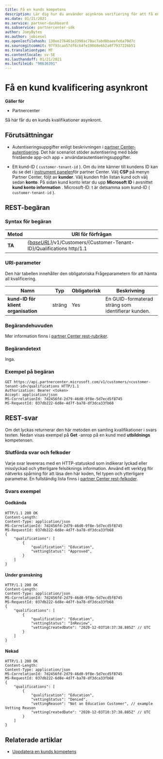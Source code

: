 ```yaml
---
title: Få en kunds kompetens
description: Lär dig hur du använder asynkron verifiering för att få en kund kvalificering via API för partner Center. Partner kan använda detta för att validera utbildnings kunder.
ms.date: 01/21/2021
ms.service: partner-dashboard
ms.subservice: partnercenter-sdk
author: JoeyBytes
ms.author: jobiesel
ms.openlocfilehash: 130ee276461e3390ac78ac7abd8baeefe6a70d7c
ms.sourcegitcommit: 97f93caa57df6c64fe19868e6b2a0f7937226b51
ms.translationtype: MT
ms.contentlocale: sv-SE
ms.lasthandoff: 01/21/2021
ms.locfileid: "98636391"
---
```

# <a name="get-a-customers-qualification-asynchronously"></a>Få en kund kvalificering asynkront

**Gäller för**

- Partnercenter

Så här får du en kunds kvalifikationer asynkront.

## <a name="prerequisites"></a>Förutsättningar

- Autentiseringsuppgifter enligt beskrivningen i [partner Center-autentisering](partner-center-authentication.md). Det här scenariot stöder autentisering med både fristående app-och app + användarautentiseringsuppgifter.

- Ett kund-ID ( `customer-tenant-id` ). Om du inte känner till kundens ID kan du se det i [instrument panelen](https://partner.microsoft.com/dashboard)för partner Center. Välj **CSP** på menyn Partner Center, följt av **kunder**. Välj kunden från listan kund och välj sedan **konto**. På sidan kund konto letar du upp **Microsoft ID** i avsnittet **kund konto information** . Microsoft-ID: t är detsamma som kund-ID ( `customer-tenant-id` ).

## <a name="rest-request"></a>REST-begäran

### <a name="request-syntax"></a>Syntax för begäran

| Metod  | URI för förfrågan                                                                                          |
|---------|------------------------------------------------------------------------------------------------------|
| **TA** | [*{baseURL}*](partner-center-rest-urls.md)/v1/Customers/{Customer-Tenant-ID}/Qualifications http/1.1 |

### <a name="uri-parameter"></a>URI-parameter

Den här tabellen innehåller den obligatoriska Frågeparametern för att hämta all kvalificering.

| Namn               | Typ   | Obligatorisk | Beskrivning                                           |
|--------------------|--------|----------|-------------------------------------------------------|
| **kund-ID för klient organisation** | sträng | Yes      | En GUID-formaterad sträng som identifierar kunden. |

### <a name="request-headers"></a>Begärandehuvuden

Mer information finns i [partner Center rest-rubriker](headers.md).

### <a name="request-body"></a>Begärandetext

Inga.

### <a name="request-example"></a>Exempel på begäran

```http
GET https://api.partnercenter.microsoft.com/v1/customers/<customer-tenant-id>/qualifications HTTP/1.1
Authorization: Bearer <token>
Accept: application/json
MS-CorrelationId: 7d2456fd-2d79-46d0-9f8e-5d7ecd5f8745
MS-RequestId: 037db222-6d8e-4d7f-ba78-df3dca33fb68
```

## <a name="rest-response"></a>REST-svar

Om det lyckas returnerar den här metoden en samling kvalifikationer i svars texten.  Nedan visas exempel på **Get** -anrop på en kund med **utbildnings** kompetensen.

### <a name="response-success-and-error-codes"></a>Slutförda svar och felkoder

Varje svar levereras med en HTTP-statuskod som indikerar lyckad eller misslyckad och ytterligare felsöknings information. Använd ett verktyg för nätverks spårning för att läsa den här koden, fel typen och ytterligare parametrar. En fullständig lista finns i [partner Center rest-felkoder](error-codes.md).

### <a name="response-examples"></a>Svars exempel

#### <a name="approved"></a>Godkända

```http
HTTP/1.1 200 OK
Content-Length:
Content-Type: application/json
MS-CorrelationId: 7d2456fd-2d79-46d0-9f8e-5d7ecd5f8745
MS-RequestId: 037db222-6d8e-4d7f-ba78-df3dca33fb68
{
    "qualifications": [
        {
            "qualification": "Education",
            "vettingStatus": "Approved",
        }
    ]
}

```

#### <a name="in-review"></a>Under granskning

```http
HTTP/1.1 200 OK
Content-Length:
Content-Type: application/json
MS-CorrelationId: 7d2456fd-2d79-46d0-9f8e-5d7ecd5f8745
MS-RequestId: 037db222-6d8e-4d7f-ba78-df3dca33fb68
{
    "qualifications": [
        {
            "qualification": "Education",
            "vettingStatus": "InReview",
            "vettingCreatedDate": "2020-12-03T10:37:38.885Z" // UTC
        }
    ]
}

```

#### <a name="denied"></a>Nekad

```http
HTTP/1.1 200 OK
Content-Length:
Content-Type: application/json
MS-CorrelationId: 7d2456fd-2d79-46d0-9f8e-5d7ecd5f8745
MS-RequestId: 037db222-6d8e-4d7f-ba78-df3dca33fb68
{
    "qualifications": [
        {
            "qualification": "Education",
            "vettingStatus": "Denied",
            "vettingReason": "Not an Education Customer", // example Vetting Reason
            "vettingCreatedDate": "2020-12-03T10:37:38.885Z" // UTC
        }
    ]
}

```

## <a name="related-articles"></a>Relaterade artiklar

- [Uppdatera en kunds kompetens](update-a-customer-s-qualifications.md)